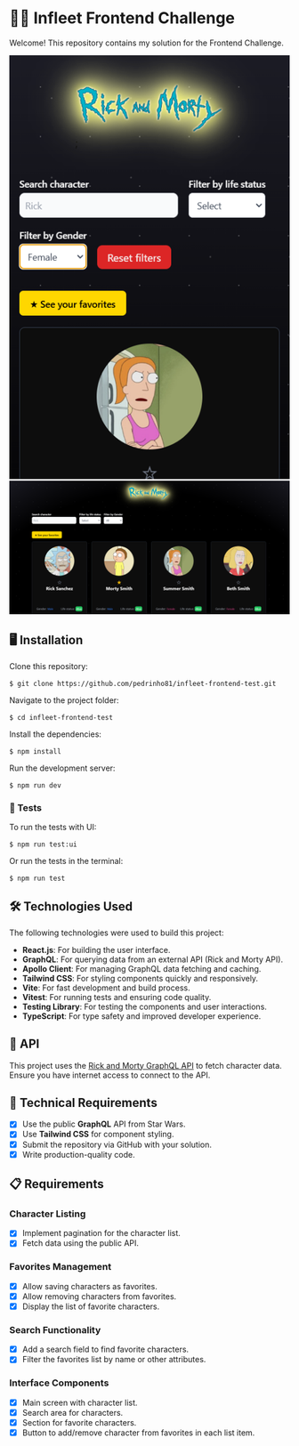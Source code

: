 # 🚀🚛 Infleet Frontend Challenge

Welcome! This repository contains my solution for the Frontend Challenge.

![Desktop Prototype](/public/prototypeDesktop.png)
![Mobile Prototype](/public/prototypeMobile.png)

## 🖥️ Installation  

Clone this repository:

    $ git clone https://github.com/pedrinho81/infleet-frontend-test.git

Navigate to the project folder:

    $ cd infleet-frontend-test

Install the dependencies:

    $ npm install

Run the development server:

    $ npm run dev

### 🧪 Tests

To run the tests with UI:

    $ npm run test:ui

Or run the tests in the terminal:

    $ npm run test


## 🛠️ Technologies Used

The following technologies were used to build this project:

- **React.js**: For building the user interface.
- **GraphQL**: For querying data from an external API (Rick and Morty API).
- **Apollo Client**: For managing GraphQL data fetching and caching.
- **Tailwind CSS**: For styling components quickly and responsively.
- **Vite**: For fast development and build process.
- **Vitest**: For running tests and ensuring code quality.
- **Testing Library**: For testing the components and user interactions.
- **TypeScript**: For type safety and improved developer experience.

## 📡 API

This project uses the [Rick and Morty GraphQL API](https://rickandmortyapi.com/graphql) to fetch character data. Ensure you have internet access to connect to the API.

## 🎯 Technical Requirements

- [X] Use the public **GraphQL** API from Star Wars.
- [X] Use **Tailwind CSS** for component styling.
- [X] Submit the repository via GitHub with your solution.
- [X] Write production-quality code.

## 📋 Requirements

### Character Listing
- [X] Implement pagination for the character list.
- [X] Fetch data using the public API.

### Favorites Management
- [X] Allow saving characters as favorites.
- [X] Allow removing characters from favorites.
- [X] Display the list of favorite characters.

### Search Functionality
- [X] Add a search field to find favorite characters.
- [X] Filter the favorites list by name or other attributes.

### Interface Components
- [X] Main screen with character list.
- [X] Search area for characters.
- [X] Section for favorite characters.
- [X] Button to add/remove character from favorites in each list item.
